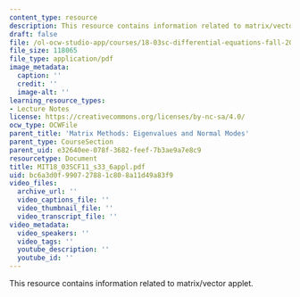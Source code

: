 ```yaml
---
content_type: resource
description: This resource contains information related to matrix/vector applet.
draft: false
file: /ol-ocw-studio-app/courses/18-03sc-differential-equations-fall-2011/bc6a3d0f990727881c808a11d49a83f9_MIT18_03SCF11_s33_6appl.pdf
file_size: 118065
file_type: application/pdf
image_metadata:
  caption: ''
  credit: ''
  image-alt: ''
learning_resource_types:
- Lecture Notes
license: https://creativecommons.org/licenses/by-nc-sa/4.0/
ocw_type: OCWFile
parent_title: 'Matrix Methods: Eigenvalues and Normal Modes'
parent_type: CourseSection
parent_uid: e32640ee-078f-3682-feef-7b3ae9a7e8c9
resourcetype: Document
title: MIT18_03SCF11_s33_6appl.pdf
uid: bc6a3d0f-9907-2788-1c80-8a11d49a83f9
video_files:
  archive_url: ''
  video_captions_file: ''
  video_thumbnail_file: ''
  video_transcript_file: ''
video_metadata:
  video_speakers: ''
  video_tags: ''
  youtube_description: ''
  youtube_id: ''
---
```

This resource contains information related to matrix/vector applet.